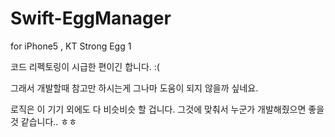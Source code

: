 # Swift-EggManager

for iPhone5  , KT Strong Egg 1

코드 리펙토링이 시급한 편이긴 합니다. :(

그래서 개발할때 참고만 하시는게 그나마 도움이 되지 않을까 싶네요.

로직은 이 기기 외에도 다 비슷비슷 할 겁니다. 그것에 맞춰서 누군가 개발해줬으면 좋을것 같습니다.. ㅎㅎ
